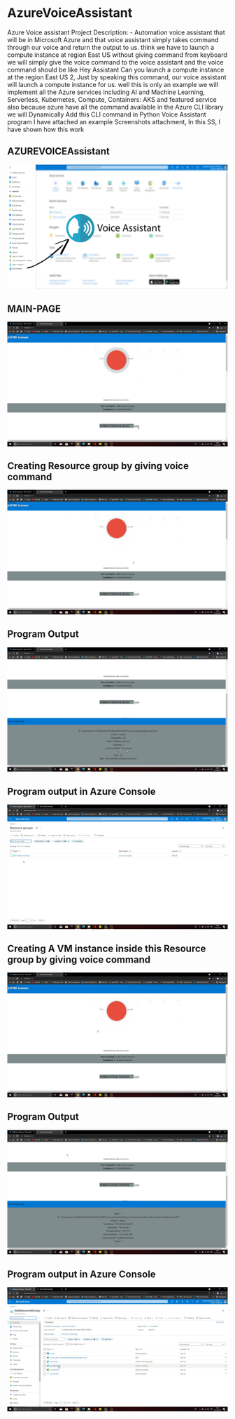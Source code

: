 # AzureVoiceAssistant
Azure Voice assistant Project
Description: -
Automation voice assistant that will be in Microsoft Azure and that voice assistant simply takes command through our voice and return the output to us. think we have to launch a compute instance at region East US without giving command from keyboard we will simply give the voice command to the voice assistant and the voice command should be like Hey Assistant Can you launch a compute instance at the region East US 2, Just by speaking this command, our voice assistant will launch a compute instance for us. well this is only an example we will implement all the Azure services including AI and Machine Learning, Serverless, Kubernetes, Compute, Containers: AKS and featured service also because azure have all the command available in the Azure CLI library we will Dynamically Add this CLI command in Python Voice Assistant program I have attached an example Screenshots attachment, In this SS, I have shown how this work

## AZUREVOICEAssistant
![Test Image 7](https://github.com/Unity11991/AzureVoiceAssistant/blob/main/ProgrammSS/Az_Idea.jpg)

## MAIN-PAGE 
![Test Image 7](https://github.com/Unity11991/AzureVoiceAssistant/blob/main/ProgrammSS/Screenshot%20(1292).png)


## Creating Resource group by giving voice command
![Test Image 7](https://github.com/Unity11991/AzureVoiceAssistant/blob/main/ProgrammSS/Screenshot%20(1295).png)

## Program Output
![Test Image 7](https://github.com/Unity11991/AzureVoiceAssistant/blob/main/ProgrammSS/Screenshot%20(1296).png)

## Program output in Azure Console
![Test Image 7](https://github.com/Unity11991/AzureVoiceAssistant/blob/main/ProgrammSS/Screenshot%20(1297).png)

## Creating A VM instance inside this Resource group by giving voice command
![Test Image 7](https://github.com/Unity11991/AzureVoiceAssistant/blob/main/ProgrammSS/Virtual%20Machine%20Voice%20command.png)

## Program Output
![Test Image 7](https://github.com/Unity11991/AzureVoiceAssistant/blob/main/ProgrammSS/Output.png)

## Program output in Azure Console
![Test Image 7](https://github.com/Unity11991/AzureVoiceAssistant/blob/main/ProgrammSS/Console%20Output.png)
